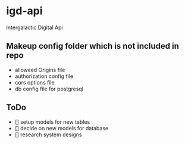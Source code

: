 # igd-api
Intergalactic Digital Api

## Makeup config folder which is not included in repo

- alloweed Origins file
- authorization config file
- cors options file
- db config file for postgresql

## ToDo

- [] setup models for new tables
- [] decide on new models for database
- [] research system designs
